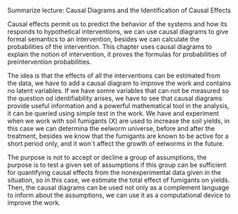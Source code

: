 Summarize lecture: Causal Diagrams and the Identification of 
Causal Effects  

Causal effects permit us to predict the behavior of the systems and how its responds to hypothetical interventions, we can use causal diagrams to give formal semantics to an intervention, besides we can calculate the probabilities of the intervention. This chapter uses causal diagrams to explain the notion of intervention, it proves the formulas for probabilities of preintervention probabilities. 

The idea is that the effects of all the interventions can be estimated from the data, we have to add a causal diagram to improve the work and contains no latent variables. If we have somre variables that can not be measured so the question od identifiability arises, we have to see that causal diagrams provide useful information and a powerful mathematical tool in the analysis, it can be queried using simple test in the work. We have and experiment when we work with soil fumigants (X) are used to increase the soil yields, in this case we can determina the eelworm universe, before and after the treatment, besides we know that the fumigants are known to be active for a short period only, and it won´t affect the growth of eelworms in the future. 

The purpose is not to accept or decline a group of assumptions, the purpose is to test a given set of assumptions if this group can be sufficient for quantifying causal effects from the nonexperimental data given in the situation, so in this case, we estimate the total effect of fumigants on yields. Then, the causal diagrams can be used not only as a complement language to inform about the assumptions, we can use it as a computational device to improve the work. 
